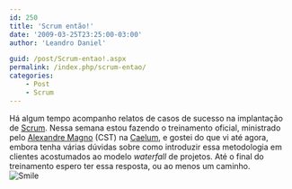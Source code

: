 ```yaml
---
id: 250
title: 'Scrum então!'
date: '2009-03-25T23:25:00-03:00'
author: 'Leandro Daniel'

guid: /post/Scrum-entao!.aspx
permalink: /index.php/scrum-entao/
categories:
    - Post
    - Scrum
---
```


Há algum tempo acompanho relatos de casos de sucesso na implantação de [Scrum](http://www.scrumalliance.org/). Nessa semana estou fazendo o treinamento oficial, ministrado pelo [Alexandre Magno](http://amagno.blogspot.com/) (CST) na [Caelum](http://www.caelum.com.br), e gostei do que vi até agora, embora tenha várias dúvidas sobre como introduzir essa metodologia em clientes acostumados ao modelo *waterfall* de projetos. Até o final do treinamento espero ter essa resposta, ou ao menos um caminho.   
![Smile](/reverb/editors/tiny_mce/plugins/emotions/images/smiley-smile.gif "Smile")